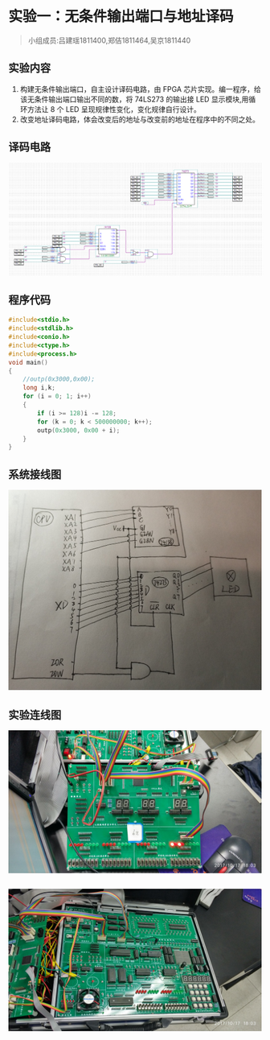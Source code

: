# 实验一：无条件输出端口与地址译码

> 小组成员:吕建瑶1811400,郑佶1811464,吴京1811440

##  实验内容

1. 构建无条件输出端口，自主设计译码电路，由 FPGA 芯片实现。编一程序，给该无条件输出端口输出不同的数，将 74LS273 的输出接 LED 显示模块,用循环方法让 8 个 LED 呈现规律性变化，变化规律自行设计。
2. 改变地址译码电路，体会改变后的地址与改变前的地址在程序中的不同之处。

##  译码电路

![](img/lab1_decode.png)

## 程序代码

```c
#include<stdio.h>
#include<stdlib.h>
#include<conio.h>
#include<ctype.h>
#include<process.h>
void main()
{
	//outp(0x3000,0x00);
	long i,k;
	for (i = 0; 1; i++)
	{
		if (i >= 128)i -= 128;
		for (k = 0; k < 500000000; k++);
		outp(0x3000, 0x00 + i);
	}
}
```

## 系统接线图

![](img/lab1_diagram.jpg)

##  实验连线图

![](img/lab1_result_1.jpg)

```
```
![](img/lab1_result_2.jpg)
